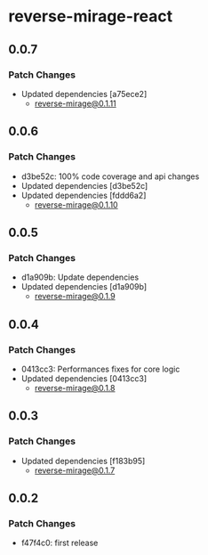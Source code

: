 # reverse-mirage-react

## 0.0.7

### Patch Changes

- Updated dependencies [a75ece2]
  - reverse-mirage@0.1.11

## 0.0.6

### Patch Changes

- d3be52c: 100% code coverage and api changes
- Updated dependencies [d3be52c]
- Updated dependencies [fddd6a2]
  - reverse-mirage@0.1.10

## 0.0.5

### Patch Changes

- d1a909b: Update dependencies
- Updated dependencies [d1a909b]
  - reverse-mirage@0.1.9

## 0.0.4

### Patch Changes

- 0413cc3: Performances fixes for core logic
- Updated dependencies [0413cc3]
  - reverse-mirage@0.1.8

## 0.0.3

### Patch Changes

- Updated dependencies [f183b95]
  - reverse-mirage@0.1.7

## 0.0.2

### Patch Changes

- f47f4c0: first release
